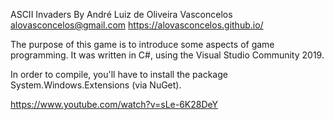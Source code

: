 ﻿ASCII Invaders
                    By André Luiz de Oliveira Vasconcelos
                    alovasconcelos@gmail.com
                    https://alovasconcelos.github.io/
                            
The purpose of this game is to introduce some aspects of
game programming. It was written in C#, using the 
Visual Studio Community 2019.

In order to compile, you'll have to install the package 
System.Windows.Extensions (via NuGet).

 https://www.youtube.com/watch?v=sLe-6K28DeY

